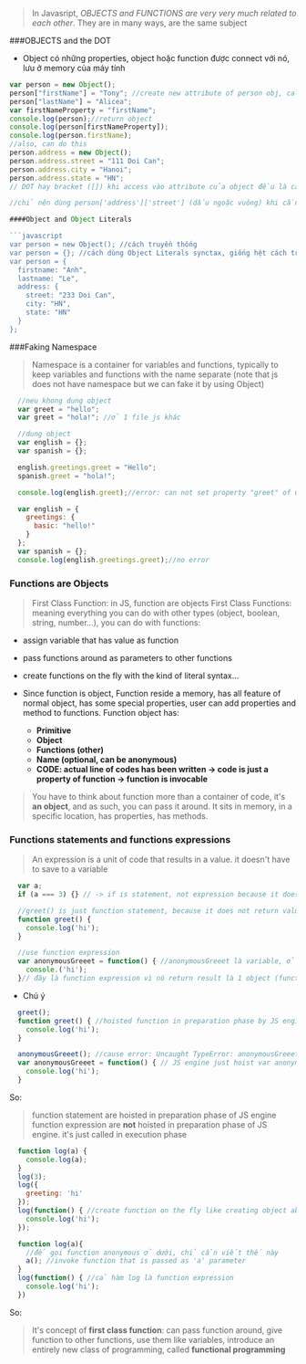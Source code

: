 > In Javasript, *OBJECTS and FUNCTIONS are very very much related to each other*. They are in many ways, are the same subject

###OBJECTS and the DOT
  - Object có những properties, object hoặc function được connect với nó, lưu ở memory của máy tính
  ```javascript
  var person = new Object();
  person["firstName"] = "Tony"; //create new attribute of person obj, called "firstName" - save it in memory
  person["lastName"] = "Alicea";
  var firstNameProperty = "firstName";
  console.log(person);//return object
  console.log(person[firstNameProperty]);
  console.log(person.firstName);
  //also, can do this
  person.address = new Object();
  person.address.street = "111 Doi Can";
  person.address.city = "Hanoi";
  person.address.state = "HN";
  // DOT hay bracket ([]) khi access vào attribute của object đều là các operators, nên nó có priority và cách tính từ trái-phải hoặc phải-trái

  //chỉ nên dùng person['address']['street'] (dấu ngoặc vuông) khi cần thao tác với string trong trong ngoặc vuông (some kind of dynamic string - programmatically)

####Object and Object Literals

```javascript
  var person = new Object(); //cách truyền thống
  var person = {}; //cách dùng Object Literals synctax, giống hệt cách trên
  var person = {
    firstname: "Anh",
    lastname: "Le",
    address: {
      street: "233 Doi Can",
      city: "HN",
      state: "HN"
    }
  };
```

###Faking Namespace
> Namespace is a container for variables and functions, typically to keep variables and functions with the name separate (note that js does not have namespace but we can fake it by using Object)

```javascript
  //neu khong dung object
  var greet = "hello";
  var greet = "hola!"; //ở 1 file js khác

  //dung object
  var english = {};
  var spanish = {};

  english.greetings.greet = "Hello";
  spanish.greet = "hola!";

  console.log(english.greet);//error: can not set property "greet" of undefined vì greetings chưa được define
```

```javascript
  var english = {
    greetings: {
      basic: "hello!"
    }
  };
  var spanish = {};
  console.log(english.greetings.greet);//no error
```

### Functions are Objects
> First Class Function: in JS, function are objects
> First Class Functions: meaning everything you can do with other types (object, boolean, string, number...), you can do with functions:
  - assign variable that has value as function
  - pass functions around as parameters to other functions
  - create functions on the fly with the kind of literal syntax...

- Since function is object, Function reside a memory, has all feature of normal object, has some special properties, user can add properties and method to functions. Function object has:
  + **Primitive**
  + **Object**
  + **Functions (other)**
  + **Name (optional, can be anonymous)**
  + **CODE: actual line of codes has been written -> code is just a property of function -> function is invocable**
> You have to think about function more than a container of code, it's **an object**, and as such, you can pass it around. It sits in memory, in a specific location, has properties, has methods.

### Functions statements and functions expressions
> An expression is a unit of code that results in a value. it doesn't have to save to a variable

```javascript
  var a;
  if (a === 3) {} // -> if is statement, not expression because it does not return a value
```
```javascript
  //greet() is just function statement, because it does not return value  
  function greet() {
    console.log('hi');
  }

  //use function expression
  var anonymousGreeet = function() { //anonymousGreeet là variable, ở memory được set giấ trị là 1 function object
    console.('hi');
  }// đây là function expression vì nó return result là 1 object (function)

```

- Chú ý
```javascript
  greet();
  function greet() { //hoisted function in preparation phase by JS engine
    console.log('hi');
  }

  anonymousGreeet(); //cause error: Uncaught TypeError: anonymousGreeet is not a function -> phải move xuống dưới dòng khai báo function()
  var anonymousGreeet = function() { // JS engine just hoist var anonymousGreeet, does not hoist function, function is just called in execution phase
    console.log('hi');
  }
```
So:
> function statement are hoisted in preparation phase of JS engine
> function expression are **not** hoisted in preparation phase of JS engine. it's just called in execution phase

```javascript
  function log(a) {
    console.log(a);
  }  
  log(3);
  log({
    greeting: 'hi'
  });
  log(function() { //create function on the fly like creating object above because function is object
    console.log('hi');
  });
```
```javascript
  function log(a){
    //để gọi function anonymous ở dưới, chỉ cần viết thế này
    a(); //invoke function that is passed as 'a' parameter
  }
  log(function() { //cả hàm log là function expression
    console.log('hi');
  })
```
So:
> It's concept of **first class function**: can pass function around, give function to other functions, use them like variables, introduce an entirely new class of programming, called **functional programming**

